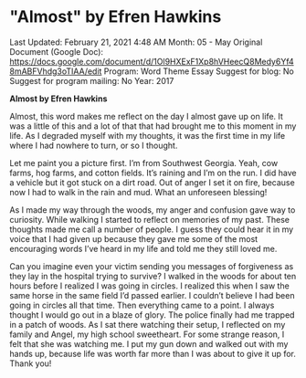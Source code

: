 # "Almost" by Efren Hawkins

Last Updated: February 21, 2021 4:48 AM
Month: 05 - May
Original Document (Google Doc): https://docs.google.com/document/d/1Ol9HXExF1Xp8hVHeecQ8Medy6Yf48mABFVhdg3oTIAA/edit
Program: Word Theme Essay
Suggest for blog: No
Suggest for program mailing: No
Year: 2017

**Almost by Efren Hawkins**

Almost, this word makes me reflect on the day I almost gave up on life. It was a little of this and a lot of that that had brought me to this moment in my life. As I degraded myself with my thoughts, it was the first time in my life where I had nowhere to turn, or so I thought.

Let me paint you a picture first. I’m from Southwest Georgia. Yeah, cow farms, hog farms, and cotton fields. It’s raining and I’m on the run. I did have a vehicle but it got stuck on a dirt road. Out of anger I set it on fire, because now I had to walk in the rain and mud. What an unforeseen blessing!

As I made my way through the woods, my anger and confusion gave way to curiosity. While walking I started to reflect on memories of my past. These thoughts made me call a number of people. I guess they could hear it in my voice that I had given up because they gave me some of the most encouraging words I’ve heard in my life and told me they still loved me.

Can you imagine even your victim sending you messages of forgiveness as they lay in the hospital trying to survive? I walked in the woods for about ten hours before I realized I was going in circles. I realized this when I saw the same horse in the same field I’d passed earlier. I couldn’t believe I had been going in circles all that time. Then everything came to a point. I always thought I would go out in a blaze of glory. The police finally had me trapped in a patch of woods. As I sat there watching their setup, I reflected on my family and Angel, my high school sweetheart. For some strange reason, I felt that she was watching me. I put my gun down and walked out with my hands up, because life was worth far more than I was about to give it up for. Thank you!